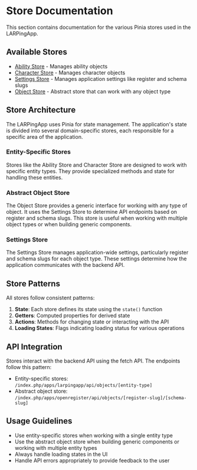 # Store Documentation

This section contains documentation for the various Pinia stores used in the LARPingApp.

## Available Stores

- [Ability Store](ability.md) - Manages ability objects
- [Character Store](character.md) - Manages character objects
- [Settings Store](settings.md) - Manages application settings like register and schema slugs
- [Object Store](object.md) - Abstract store that can work with any object type

## Store Architecture

The LARPingApp uses Pinia for state management. The application's state is divided into several domain-specific stores, each responsible for a specific area of the application.

### Entity-Specific Stores

Stores like the Ability Store and Character Store are designed to work with specific entity types. They provide specialized methods and state for handling these entities.

### Abstract Object Store

The Object Store provides a generic interface for working with any type of object. It uses the Settings Store to determine API endpoints based on register and schema slugs. This store is useful when working with multiple object types or when building generic components.

### Settings Store

The Settings Store manages application-wide settings, particularly register and schema slugs for each object type. These settings determine how the application communicates with the backend API.

## Store Patterns

All stores follow consistent patterns:

1. **State**: Each store defines its state using the `state()` function
2. **Getters**: Computed properties for derived state
3. **Actions**: Methods for changing state or interacting with the API
4. **Loading States**: Flags indicating loading status for various operations

## API Integration

Stores interact with the backend API using the fetch API. The endpoints follow this pattern:

- Entity-specific stores: `/index.php/apps/larpingapp/api/objects/[entity-type]`
- Abstract object store: `/index.php/apps/openregister/api/objects/[register-slug]/[schema-slug]`

## Usage Guidelines

- Use entity-specific stores when working with a single entity type
- Use the abstract object store when building generic components or working with multiple entity types
- Always handle loading states in the UI
- Handle API errors appropriately to provide feedback to the user 